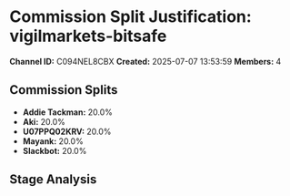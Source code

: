 # Commission Split Justification: vigilmarkets-bitsafe

**Channel ID:** C094NEL8CBX
**Created:** 2025-07-07 13:53:59
**Members:** 4

## Commission Splits

- **Addie Tackman:** 20.0%
- **Aki:** 20.0%
- **U07PPQ02KRV:** 20.0%
- **Mayank:** 20.0%
- **Slackbot:** 20.0%

## Stage Analysis

